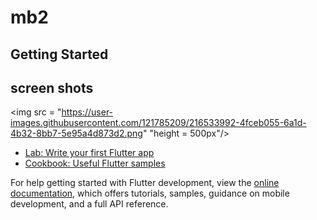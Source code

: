 # mb2



## Getting Started

## screen shots
<img src = "https://user-images.githubusercontent.com/121785209/216533992-4fceb055-6a1d-4b32-8bb7-5e95a4d873d2.png" "height = 500px"/>

- [Lab: Write your first Flutter app](https://docs.flutter.dev/get-started/codelab)
- [Cookbook: Useful Flutter samples](https://docs.flutter.dev/cookbook)

For help getting started with Flutter development, view the
[online documentation](https://docs.flutter.dev/), which offers tutorials,
samples, guidance on mobile development, and a full API reference.
